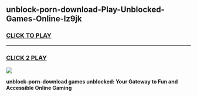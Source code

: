 
## unblock-porn-download-Play-Unblocked-Games-Online-lz9jk
<h3>
<a href="https://premium76.site?title=unblock-porn-download&ref=25A">CLICK TO PLAY</a></h3>
<hr>

<h3>
<a href="https://premium76.site?title=unblock-porn-download&ref=25A">CLICK 2 PLAY</a>
  
</h3>

<a href="https://premium76.site?title=unblock-porn-download&ref=25A"><img src="https://clearcache.store/games.png"></a>


**unblock-porn-download games unblocked: Your Gateway to Fun and Accessible Online Gaming**
